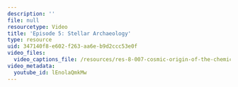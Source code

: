 ```yaml
---
description: ''
file: null
resourcetype: Video
title: 'Episode 5: Stellar Archaeology'
type: resource
uid: 347140f8-e602-f263-aa6e-b9d2ccc53e0f
video_files:
  video_captions_file: /resources/res-8-007-cosmic-origin-of-the-chemical-elements-fall-2019/Videos/episode5/episode-5-stellar-archaeology/lEnolaQmkMw.vtt
video_metadata:
  youtube_id: lEnolaQmkMw
---
```


